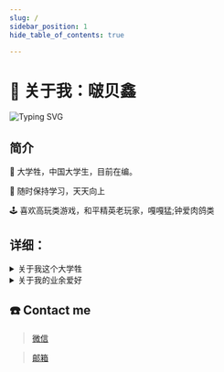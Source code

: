 ```yaml
---
slug: /
sidebar_position: 1
hide_table_of_contents: true

---
```



# 👋 关于我：啵贝鑫

![Typing SVG](https://readme-typing-svg.demolab.com/?font=Comic+Sans+MS&center=true&vCenter=true&width=500&height=60&lines=It's+an+honor+for+you+to+get+to+know+me)

## 简介
🧑 大学牲，中国大学生，目前在编。

🔆 随时保持学习，天天向上

🕹️ 喜欢高玩类游戏，和平精英老玩家，嘎嘎猛;钟爱肉鸽类

## 详细：
<details>
  <summary>关于我这个大学牲</summary>
  <div>
    <div>
       - 掌握DC-DC拓扑结构：buck、boost、四开关buck-boost电路。<br/>  
       - 掌握AC-DC拓扑结构：整流、逆变、反激开关电源。<br/>  
       - 熟悉运用UART、IIC、SPI、CAN、USB通信协议。<br/>  
       - 熟悉运用keil、Vscode、编程软件的使用。<br/>  
       - 熟悉运用Altium Designer、立创EDA专业版、Multisim 14.0软件的使用。<br/>  
       - 熟悉运用STM32、15单片机开发。<br/>  
    </div>
  </div>
</details>

<details>
  <summary>关于我的业余爱好</summary>
  <div>
    <div>
        ▶️大逃杀类游戏狂热爱好者：<br/>
       - 和平精英忠实玩家，五指高玩操作，2020WUCL西部赛区冠军。<br/>  
       - Steam端《SAR》选手，萌萌画风的大逃杀我受不了了。<br/>  
        ▶️肉鸽类游戏钟爱粉：<br/>
       - 元气骑士土著玩家，可惜现在下架了。<br/>  
       - 霓虹深渊200h+，最近出手游也转战手游了。<br/>  
        ▶️种田游戏深度患者：<br/>
        - S属性大爆发！星露谷！启动！！！！（破音）。<br/> 
    </div>
  </div>
</details>

## ☎️ Contact me
> <a href="http://n0i.cn/2gqBzw">微信</a>

> <a href="mailto:Baby_Qin@foxmail.com">邮箱</a>